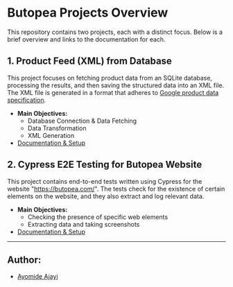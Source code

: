 # Butopea Projects Overview

This repository contains two projects, each with a distinct focus. Below is a brief overview and links to the documentation for each.

## 1. Product Feed (XML) from Database

This project focuses on fetching product data from an SQLite database, processing the results, and then saving the structured data into an XML file. The XML file is generated in a format that adheres to [Google product data specification](https://support.google.com/merchants/answer/7052112).

- **Main Objectives:**
  - Database Connection & Data Fetching
  - Data Transformation
  - XML Generation
- [Documentation & Setup](./feed/readme.md)

## 2. Cypress E2E Testing for Butopea Website

This project contains end-to-end tests written using Cypress for the website "https://butopea.com/". The tests check for the existence of certain elements on the website, and they also extract and log relevant data.

- **Main Objectives:**
  - Checking the presence of specific web elements
  - Extracting data and taking screenshots
- [Documentation & Setup](./e2etest/readme.md)

---

## Author:

- [Ayomide Ajayi](https://github.com/ayo-ajayi)

